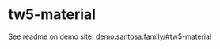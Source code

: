 # tw5-material

See readme on demo site: [demo.santosa.family/#tw5-material](http://demo.santosa.family/#tw5-material)
